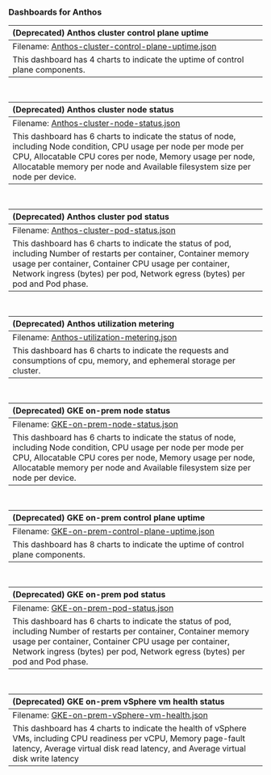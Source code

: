 ### Dashboards for Anthos

| (Deprecated) Anthos cluster control plane uptime|
|:---------------------|
|Filename: [Anthos-cluster-control-plane-uptime.json](Anthos-cluster-control-plane-uptime.json)|
|This dashboard has 4 charts to indicate the uptime of control plane components.|

&nbsp;

| (Deprecated) Anthos cluster node status|
|:---------------------|
|Filename: [Anthos-cluster-node-status.json](Anthos-cluster-node-status.json)|
|This dashboard has 6 charts to indicate the status of node, including Node condition, CPU usage per node per mode per CPU, Allocatable CPU cores per node, Memory usage per node, Allocatable memory per node and Available filesystem size per node per device.|

&nbsp;

| (Deprecated) Anthos cluster pod status                                                                                                                                                                                                                                      |
|:---------------------------------------------------------------------------------------------------------------------------------------------------------------------------------------------------------------------------------------------------------------|
|Filename: [Anthos-cluster-pod-status.json](Anthos-cluster-pod-status.json)|
| This dashboard has 6 charts to indicate the status of pod, including Number of restarts per container, Container memory usage per container, Container CPU usage per container, Network ingress (bytes) per pod, Network egress (bytes) per pod and Pod phase. |

&nbsp;

| (Deprecated) Anthos utilization metering                                                                                              |
|:-------------------------------------------------------------------------------------------------------------------------|
|Filename: [Anthos-utilization-metering.json](Anthos-utilization-metering.json)|
| This dashboard has 6 charts to indicate the requests and consumptions of cpu, memory, and ephemeral storage per cluster. |

&nbsp;

| (Deprecated) GKE on-prem node status|
|:---------------------|
|Filename: [GKE-on-prem-node-status.json](GKE-on-prem-node-status.json)|
|This dashboard has 6 charts to indicate the status of node, including Node condition, CPU usage per node per mode per CPU, Allocatable CPU cores per node, Memory usage per node, Allocatable memory per node and Available filesystem size per node per device.|

&nbsp;

| (Deprecated) GKE on-prem control plane uptime                                                         |
|:-----------------------------------------------------------------------------------------|
|Filename: [GKE-on-prem-control-plane-uptime.json](GKE-on-prem-control-plane-uptime.json)|
| This dashboard has 8 charts to indicate the uptime of control plane components.          |

&nbsp;

| (Deprecated) GKE on-prem pod status                                                                                                                                                                                                                                         |
|:---------------------------------------------------------------------------------------------------------------------------------------------------------------------------------------------------------------------------------------------------------------|
|Filename: [GKE-on-prem-pod-status.json](GKE-on-prem-pod-status.json)|
| This dashboard has 6 charts to indicate the status of pod, including Number of restarts per container, Container memory usage per container, Container CPU usage per container, Network ingress (bytes) per pod, Network egress (bytes) per pod and Pod phase. |

&nbsp;

| (Deprecated) GKE on-prem vSphere vm health status|
|:---------------------------------------------------------------------------------------------------------------------------------------------------------------------------------------------------------------------------------------------------------------|
|Filename: [GKE-on-prem-vSphere-vm-health.json](GKE-on-prem-vSphere-vm-health.json)|
| This dashboard has 4 charts to indicate the health of vSphere VMs, including CPU readiness per vCPU, Memory page-fault latency, Average virtual disk read latency, and Average virtual disk write latency |
